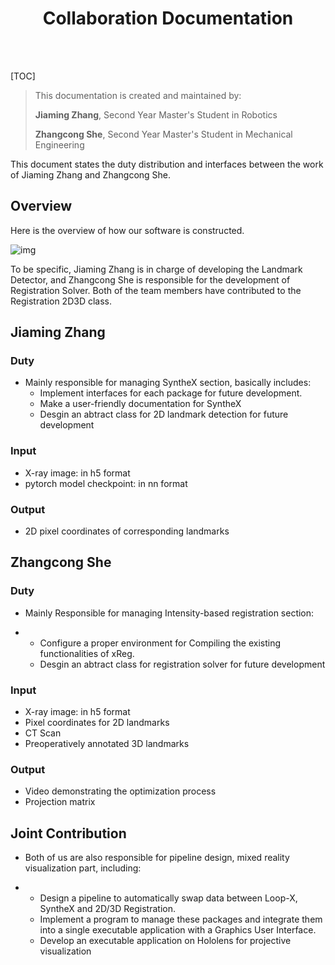 <h1 align="center">Collaboration Documentation</h1>

<br></br>

[TOC]

> This documentation is created and maintained by:
>
> **Jiaming Zhang**,  Second Year Master's Student in Robotics
>
> **Zhangcong She**, Second Year Master's Student in Mechanical Engineering

This document states the duty distribution and interfaces between the work of Jiaming Zhang and Zhangcong She.

## Overview

Here is the overview of how our software is constructed.

![img](https://lh6.googleusercontent.com/NK8Cl69ZFYdTWo33SgYSsxmO14xq9yiiiYJ2AFIWYy2C-v2qq1H0ce_-uILbo5HGKFPx82LVoXkDUWyS9_QrsjFwDMYFxMvFEmvulyB_bwBORczSz38-6D62oJ2xTMnOZh8z40prd4K3sx9aZJCbtoJ2SQ=s2048)

To be specific, Jiaming Zhang is in charge of developing the Landmark Detector, and Zhangcong She is responsible for the development of Registration Solver. Both of the team members have contributed to the Registration 2D3D class.

## Jiaming Zhang

### Duty

- Mainly responsible for managing SyntheX section, basically includes:
  - Implement interfaces for each package for future development.
  - Make a user-friendly documentation for SyntheX
  - Desgin an abtract class for 2D landmark detection for future development




### Input

- X-ray image: in h5 format
- pytorch model checkpoint: in nn format



### Output

- 2D pixel coordinates of corresponding landmarks



## Zhangcong She

### Duty

-  Mainly Responsible for managing Intensity-based registration section:

- - Configure a proper environment for Compiling the existing functionalities of xReg.
  - Desgin an abtract class for registration solver for future development



### Input

- X-ray image: in h5 format
- Pixel coordinates for 2D landmarks
- CT Scan
- Preoperatively annotated 3D landmarks



### Output

- Video demonstrating the optimization process
- Projection matrix



## Joint Contribution

- Both of us are also responsible for pipeline design, mixed reality visualization part, including:

- - Design a pipeline to automatically swap data between Loop-X, SyntheX and 2D/3D Registration.
  - Implement a program to manage these packages and integrate them into a single executable application with a Graphics User Interface.
  - Develop an executable application on Hololens for projective visualization
